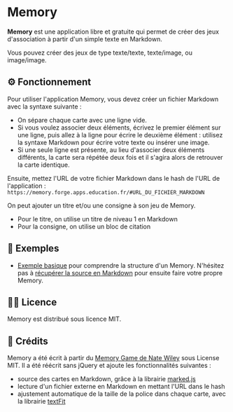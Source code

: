 # Memory

**Memory** est une application libre et gratuite qui permet de créer des jeux d'association à partir d'un simple texte en Markdown.

Vous pouvez créer des jeux de type texte/texte, texte/image, ou image/image.

## ⚙️ Fonctionnement
Pour utiliser l'application Memory, vous devez créer un fichier Markdown avec la syntaxe suivante :

- On sépare chaque carte avec une ligne vide.
- Si vous voulez associer deux éléments, écrivez le premier élément sur une ligne, puis allez à la ligne pour écrire le deuxième élément : utilisez la syntaxe Markdown pour écrire votre texte ou insérer une image.
- Si une seule ligne est présente, au lieu d'associer deux éléments différents, la carte sera répétée deux fois et il s'agira alors de retrouver la carte identique.

Ensuite, mettez l'URL de votre fichier Markdown dans le hash de l'URL de l'application :
`https://memory.forge.apps.education.fr/#URL_DU_FICHIER_MARKDOWN`

On peut ajouter un titre et/ou une consigne à son jeu de Memory.
- Pour le titre, on utilise un titre de niveau 1 en Markdown
- Pour la consigne, on utilise un bloc de citation

## 👀 Exemples

- [Exemple basique](https://memory.forge.apps.education.fr/#https://codimd.apps.education.fr/5cw7PygxR72Obz8K8mRwew) pour comprendre la structure d'un Memory. N'hésitez pas à [récupérer la source en Markdown](https://codimd.apps.education.fr/5cw7PygxR72Obz8K8mRwew) pour ensuite faire votre propre Memory.


## 👩‍⚖️ Licence

Memory est distribué sous licence MIT.

## 🙏 Crédits

Memory a été écrit à partir du [Memory Game de Nate Wiley](https://codepen.io/natewiley/pen/BawOqL) sous License MIT.
Il a été réécrit sans jQuery et ajoute les fonctionnalités suivantes :
- source des cartes en Markdown, grâce à la librairie [marked.js](https://marked.js.org/)
- lecture d'un fichier externe en Markdown en mettant l'URL dans le hash
- ajustement automatique de la taille de la police dans chaque carte, avec la librairie [textFit](https://github.com/STRML/textFit/)